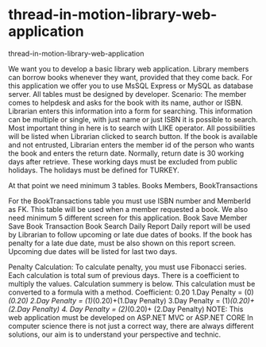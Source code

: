 # thread-in-motion-library-web-application
thread-in-motion-library-web-application

We want you to develop a basic library web application. Library members can borrow books whenever they want, provided that they come back.
For this application we offer you to use MsSQL Express or MySQL as database server. All tables must be designed by developer.
Scenario:
The member comes to helpdesk and asks for the book with its name, author or ISBN. Librarian enters this information into a form for searching. This information can be multiple or single, with just name or just ISBN it is possible to search. Most important thing in here is to search with LIKE operator. All possibilities will be listed when Librarian clicked to search button. If the book is available and not entrusted, Librarian enters the member id of the person who wants the book and enters the return date. Normally, return date is 30 working days after retrieve. These working days must be excluded from public holidays. The holidays must be defined for TURKEY.

At that point we need minimum 3 tables.
Books
Members,
BookTransactions

For the BookTransactions table you must use ISBN number and MemberId as FK. This table will be used when a member requested a book.
We also need minimum 5 different screen for this application.
Book Save
Member Save
Book Transaction
Book Search
Daily Report 
Daily report will be used by Librarian to follow upcoming or late due dates of books.
If the book has penalty for a late due date, must be also shown on this report screen. Upcoming due dates will be listed for last two days.

Penalty Calculation:
To calculate penalty, you must use Fibonacci series. Each calculation is total sum of previous days.
There is a coefficient to multiply the values. Calculation summery is below.
This calculation must be converted to a formula with a method.
Coefficient: 0.20 
1.Day Penalty = (0)*(0.20)
2.Day Penalty = (1)*(0.20)+(1.Day Penalty)
3.Day Penalty = (1)*(0.20)+ (2.Day Penalty)
4. Day Penalty = (2)*(0.20)+ (2.Day Penalty)
NOTE: This web application must be developed on ASP.NET MVC or ASP.NET CORE
In computer science there is not just a correct way, there are always different solutions, our aim is to understand your perspective and technic.
